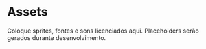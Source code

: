 # Assets

Coloque sprites, fontes e sons licenciados aqui. Placeholders serão gerados durante desenvolvimento.
